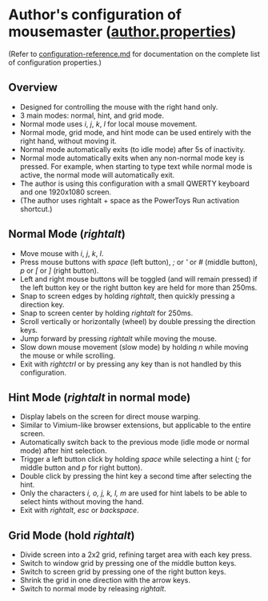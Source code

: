 # Author's configuration of mousemaster ([author.properties](author.properties))

(Refer to [configuration-reference.md](configuration-reference.md) for documentation on the complete list of configuration properties.)

## Overview

- Designed for controlling the mouse with the right hand only.
- 3 main modes: normal, hint, and grid mode.
- Normal mode uses _i_, _j_, _k_, _l_ for local mouse movement.
- Normal mode, grid mode, and hint mode can be used entirely with the right hand, without moving it.
- Normal mode automatically exits (to idle mode) after 5s of inactivity.
- Normal mode automatically exits when any non-normal mode key is pressed. For example,
  when starting to type text while normal mode is active, the normal mode will automatically exit.
- The author is using this configuration with a small QWERTY keyboard and one 1920x1080 screen.
- (The author uses rightalt + space as the PowerToys Run activation shortcut.)

## Normal Mode (_rightalt_)

- Move mouse with _i_, _j_, _k_, _l_.
- Press mouse buttons with _space_ (left button), _;_ or _\'_ or _#_ (middle button), _p_ or _\[_ or _\]_ (right
  button).
- Left and right mouse buttons will be toggled (and will remain pressed) if the left button key 
  or the right button key are held for more than 250ms. 
- Snap to screen edges by holding _rightalt_, then quickly pressing a direction key.
- Snap to screen center by holding _rightalt_ for 250ms.
- Scroll vertically or horizontally (wheel) by double pressing the direction keys.
- Jump forward by pressing _rightalt_ while moving the mouse.
- Slow down mouse movement (slow mode) by holding _n_ while moving the mouse or while scrolling.
- Exit with _rightctrl_ or by pressing any key than is not handled by this configuration.

## Hint Mode (_rightalt_ in normal mode)

- Display labels on the screen for direct mouse warping.
- Similar to Vimium-like browser extensions, but applicable to the entire screen.
- Automatically switch back to the previous mode (idle mode or normal mode) after hint selection.
- Trigger a left button click by holding _space_ while selecting a hint (_;_ for middle button and _p_ for right button).
- Double click by pressing the hint key a second time after selecting the hint.
- Only the characters _i, o, j, k, l, m_ are used for hint labels to be able to select hints without moving the hand.
- Exit with _rightalt_, _esc_ or _backspace_.

## Grid Mode (hold _rightalt_)

- Divide screen into a 2x2 grid, refining target area with each key press.
- Switch to window grid by pressing one of the middle button keys.
- Switch to screen grid by pressing one of the right button keys.
- Shrink the grid in one direction with the arrow keys.
- Switch to normal mode by releasing _rightalt_.
